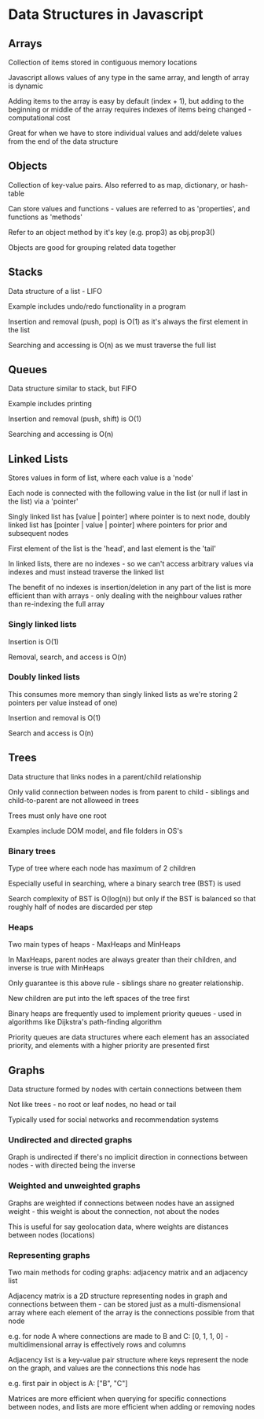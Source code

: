 # Data Structures in Javascript

## Arrays

Collection of items stored in contiguous memory locations

Javascript allows values of any type in the same array, and length of 
array is dynamic

Adding items to the array is easy by default (index + 1), but adding to 
the beginning or middle of the array requires indexes of items being 
changed - computational cost

Great for when we have to store individual values and add/delete values 
from the end of the data structure

## Objects

Collection of key-value pairs. Also referred to as map, dictionary, or 
hash-table

Can store values and functions - values are referred to as 'properties', 
and functions as 'methods'

Refer to an object method by it's key (e.g. prop3) as obj.prop3()

Objects are good for grouping related data together

## Stacks

Data structure of a list - LIFO

Example includes undo/redo functionality in a program

Insertion and removal (push, pop) is O(1) as it's always the first element 
in the list

Searching and accessing is O(n) as we must traverse the full list

## Queues

Data structure similar to stack, but FIFO

Example includes printing

Insertion and removal (push, shift) is O(1)

Searching and accessing is O(n)

## Linked Lists

Stores values in form of list, where each value is a 'node'

Each node is connected with the following value in the list (or null if 
last in the list) via a 'pointer'

Singly linked list has [value | pointer] where pointer is to next node, 
doubly linked list has [pointer | value | pointer] where pointers for 
prior and subsequent nodes

First element of the list is the 'head', and last element is the 'tail'

In linked lists, there are no indexes - so we can't access arbitrary 
values via indexes and must instead traverse the linked list

The benefit of no indexes is insertion/deletion in any part of the list is 
more efficient than with arrays - only dealing with the neighbour values 
rather than re-indexing the full array

### Singly linked lists

Insertion is O(1)

Removal, search, and access is O(n)

### Doubly linked lists

This consumes more memory than singly linked lists as we're storing 2 
pointers per value instead of one)

Insertion and removal is O(1)

Search and access is O(n)

## Trees

Data structure that links nodes in a parent/child relationship

Only valid connection between nodes is from parent to child - siblings and 
child-to-parent are not alloweed in trees

Trees must only have one root

Examples include DOM model, and file folders in OS's

### Binary trees

Type of tree where each node has maximum of 2 children

Especially useful in searching, where a binary search tree (BST) is used

Search complexity of BST is O(log(n)) but only if the BST is balanced so 
that roughly half of nodes are discarded per step

### Heaps

Two main types of heaps - MaxHeaps and MinHeaps

In MaxHeaps, parent nodes are always greater than their children, and 
inverse is true with MinHeaps

Only guarantee is this above rule - siblings share no greater 
relationship.

New children are put into the left spaces of the tree first

Binary heaps are frequently used to implement priority queues - used in 
algorithms like Dijkstra's path-finding algorithm

Priority queues are data structures where each element has an associated 
priority, and elements with a higher priority are presented first

## Graphs

Data structure formed by nodes with certain connections between them

Not like trees - no root or leaf nodes, no head or tail

Typically used for social networks and recommendation systems

### Undirected and directed graphs

Graph is undirected if there's no implicit direction in connections 
between nodes - with directed being the inverse

### Weighted and unweighted graphs

Graphs are weighted if connections between nodes have an assigned weight - 
this weight is about the connection, not about the nodes

This is useful for say geolocation data, where weights are distances 
between nodes (locations)

### Representing graphs

Two main methods for coding graphs: adjacency matrix and an adjacency list

Adjacency matrix is a 2D structure representing nodes in graph and 
connections between them - can be stored just as a multi-dismensional 
array where each element of the array is the connections possible from 
that node

e.g. for node A where connections are made to B and C: [0, 1, 1, 0] - 
multidimensional array is effectively rows and columns

Adjacency list is a key-value pair structure where keys represent the node 
on the graph, and values are the connections this node has

e.g. first pair in object is A: ["B", "C"]

Matrices are more efficient when querying for specific connections between 
nodes, and lists are more efficient when adding or removing nodes
